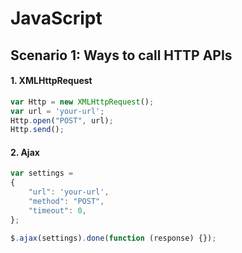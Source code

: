 # JavaScript

## Scenario 1: Ways to call HTTP APIs

#### 1. XMLHttpRequest
```javascript
var Http = new XMLHttpRequest();
var url = 'your-url';
Http.open("POST", url);
Http.send();
```

#### 2. Ajax
```javascript
var settings = 
{
    "url": 'your-url',
	"method": "POST",
	"timeout": 0,
};

$.ajax(settings).done(function (response) {});
```
